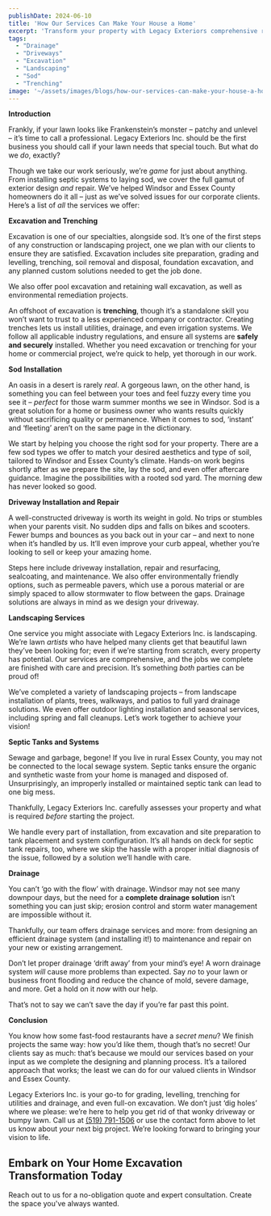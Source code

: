 ```yaml
---
publishDate: 2024-06-10
title: 'How Our Services Can Make Your House a Home'
excerpt: 'Transform your property with Legacy Exteriors comprehensive removal and replacement services, from driveways to landscaping, with eco-friendly waste disposal.'
tags:
  - "Drainage"
  - "Driveways"
  - "Excavation"
  - "Landscaping"
  - "Sod"
  - "Trenching"
image: '~/assets/images/blogs/how-our-services-can-make-your-house-a-home/how-our-services-blog-main.png'
---
```


**Introduction**

Frankly, if your lawn looks like Frankenstein’s monster – patchy and unlevel – it’s time to call a professional. Legacy Exteriors Inc. should be the first business you should call if your lawn needs that special touch. But what do we _do_, exactly?

Though we take our work seriously, we’re _game_ for just about anything. From installing septic systems to laying sod, we cover the full gamut of exterior design _and_ repair. We’ve helped Windsor and Essex County homeowners do it all – just as we’ve solved issues for our corporate clients. Here’s a list of _all_ the services we offer:

**Excavation and Trenching**

Excavation is one of our specialties, alongside sod. It’s one of the first steps of any construction or landscaping project, one we plan with our clients to ensure they are satisfied. Excavation includes site preparation, grading and levelling, trenching, soil removal and disposal, foundation excavation, and any planned custom solutions needed to get the job done.

We also offer pool excavation and retaining wall excavation, as well as environmental remediation projects.

An offshoot of excavation is **trenching**, though it’s a standalone skill you won’t want to trust to a less experienced company or contractor. Creating trenches lets us install utilities, drainage, and even irrigation systems. We follow all applicable industry regulations, and ensure all systems are **safely and securely** installed. Whether you need excavation or trenching for your home or commercial project, we’re quick to help, yet thorough in our work.

**Sod** **Installation**

An oasis in a desert is rarely _real_. A gorgeous lawn, on the other hand, is something you can feel between your toes and feel fuzzy every time you see it – _perfect_ for those warm summer months we see in Windsor. Sod is a great solution for a home or business owner who wants results quickly without sacrificing quality or permanence. When it comes to sod, ‘instant’ and ‘fleeting’ aren’t on the same page in the dictionary.

We start by helping you choose the right sod for your property. There are a few sod types we offer to match your desired aesthetics and type of soil, tailored to Windsor and Essex County’s climate. Hands-on work begins shortly after as we prepare the site, lay the sod, and even offer aftercare guidance. Imagine the possibilities with a rooted sod yard. The morning dew has never looked so good.

**Driveway Installation and Repair**

A well-constructed driveway is worth its weight in gold. No trips or stumbles when your parents visit. No sudden dips and falls on bikes and scooters. Fewer bumps and bounces as you back out in your car – and next to none when it’s handled by us. It’ll even improve your curb appeal, whether you’re looking to sell or keep your amazing home.

Steps here include driveway installation, repair and resurfacing, sealcoating, and maintenance. We also offer environmentally friendly options, such as permeable pavers, which use a porous material or are simply spaced to allow stormwater to flow between the gaps. Drainage solutions are always in mind as we design your driveway.

**Landscaping Services**

One service you might associate with Legacy Exteriors Inc. is landscaping. We’re lawn _artists_ who have helped many clients get that beautiful lawn they’ve been looking for; even if we’re starting from scratch, every property has potential. Our services are comprehensive, and the jobs we complete are finished with care and precision. It’s something _both_ parties can be proud of!

We’ve completed a variety of landscaping projects – from landscape installation of plants, trees, walkways, and patios to full yard drainage solutions. We even offer outdoor lighting installation and seasonal services, including spring and fall cleanups. Let’s work together to achieve your vision!

**Septic Tanks and Systems**

Sewage and garbage, begone! If you live in rural Essex County, you may not be connected to the local sewage system. Septic tanks ensure the organic and synthetic waste from your home is managed and disposed of. Unsurprisingly, an improperly installed or maintained septic tank can lead to one big mess.

Thankfully, Legacy Exteriors Inc. carefully assesses your property and what is required _before_ starting the project.

We handle every part of installation, from excavation and site preparation to tank placement and system configuration. It’s all hands on deck for septic tank repairs, too, where we skip the hassle with a proper initial diagnosis of the issue, followed by a solution we’ll handle with care.

**Drainage**

You can’t ‘go with the flow’ with drainage. Windsor may not see many downpour days, but the need for a **complete drainage solution** isn’t something you can just skip; erosion control and storm water management are impossible without it.

Thankfully, our team offers drainage services and more: from designing an efficient drainage system (and installing it!) to maintenance and repair on your new or existing arrangement.

Don’t let proper drainage ‘drift away’ from your mind’s eye! A worn drainage system _will_ cause more problems than expected. Say _no_ to your lawn or business front flooding and reduce the chance of mold, severe damage, and more. Get a hold on it _now_ with our help.

That’s not to say we can’t save the day if you’re far past this point.

**Conclusion**

You know how some fast-food restaurants have a _secret menu_? We finish projects the same way: how you’d like them, though that’s no secret! Our clients say as much: that’s because we mould our services based on your input as we complete the designing and planning process. It’s a tailored approach that works; the least we can do for our valued clients in Windsor and Essex County.

Legacy Exteriors Inc. is your go-to for grading, levelling, trenching for utilities and drainage, and even full-on excavation. We don’t just ‘dig holes’ where we please: we’re here to help you get rid of that wonky driveway or bumpy lawn. Call us at [(519) 791-1506](tel:+15197911506) or use the contact form above to let us know about _your_ next big project. We’re looking forward to bringing your vision to life.

## **Embark on Your Home Excavation Transformation Today**

Reach out to us for a no-obligation quote and expert consultation. Create the space you've always wanted.
